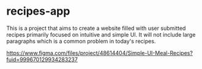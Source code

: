 # recipes-app

This is a project that aims to create a website filled with user submitted recipes primarily focused on intuitive and simple UI. It will not include large paragraphs which is a common problem in today's recipes. 

https://www.figma.com/files/project/48614404/Simple-UI-Meal-Recipes?fuid=999670129934283237
